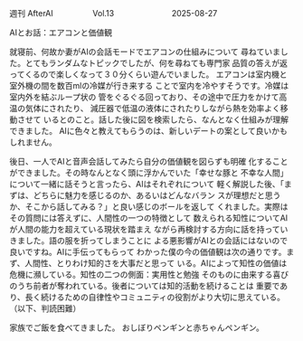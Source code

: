 週刊
AfterAI　　　　　Vol.13
　　　　　　　2025-08-27

AIとお話：エアコンと価値観

就寝前、何故か妻がAIの会話モードでエアコンの仕組みについて
尋ねていました。とてもランダムなトピックでしたが、何を尋ねても専門家
品質の答えが返ってくるので楽しくなって３０分くらい遊んでいました。
エアコンは室内機と室外機の間を数百mlの冷媒が行き来する
ことで室内を冷やすそうです。冷媒は室内外を結ぶループ状の
管をぐるぐる回っており、その途中で圧力をかけて高温の気体にされたり、
減圧器で低温の液体にされたりしながら熱を効率よく移動させて
いるとのこと。話した後に図を検索したら、なんとなく仕組みが理解できました。
AIに色々と教えてもらうのは、新しいデートの案として良いかもしれません。

後日、一人でAIと音声会話してみたら自分の価値観を図らずも明確
化することができました。その時なんとなく頭に浮かんでいた「幸せな豚と
不幸な人間」について一緒に話そうと言ったら、AIはそれぞれについて
軽く解説した後、「まずは、どちらに魅力を感じるのか、あるいはどんなバラン
スが理想だと思うか、そこから話してみる？」と良い感じのボールを返して
くれました。実際はその質問には答えずに、人間性の一つの特徴として
数えられる知性についてAIが人間の能力を超えている現状を踏まえ
ながら再検討する方向に話を持っていきました。語の服を折ってしまうことに
よる悪影響がAIとの会話にはないので良いですね。AIに手伝ってもらって
わかった僕の今の価値観は次の通りです。まず、人間性、とりわけ知的さを大事だと思って
いる。AIによって知性の価値は危機に瀕している。知性の二つの側面：実用性と勉強
そのものに由来する喜びのうち前者が奪われている。後者については知的活動を続けることは
重要であり、長く続けるための自律性やコミュニティの役割がより大切に思えている。
（以下、判読困難）

家族でご飯を食べてきました。
おしぼりペンギンと赤ちゃんペンギン。